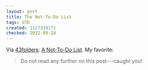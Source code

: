 ```yaml
---
layout: post
title: The Not-To-Do List
tags: GTD
created: 1127338171
checked: 2022-09-28
---
```

Via [43folders](http://www.43folders.com/2005/09/19/the-not-to-do-list):  [A Not-To-Do List](http://web.archive.org/web/20071223173101/http://www.52projects.com/52_projects/2005/09/a_nottodo_list.html).  My favorite:

> Do not read any further on this post---caught you!
